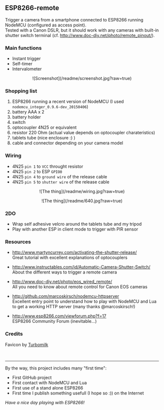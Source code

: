 ## ESP8266-remote

Trigger a camera from a smartphone connected to ESP8266 running NodeMCU (configured as access point).  
Tested with a Canon DSLR, but it should work with any cameras with built-in shutter switch terminal (cf. http://www.doc-diy.net/photo/remote_pinout/).

### Main functions
* Instant trigger
* Self-timer
* Intervalometer

<p align="center">![Screenshot](/readme/screenshot.jpg?raw=true)</p>

### Shopping list
1. ESP8266 running a recent version of NodeMCU (I used `nodemcu_integer_0.9.6-dev_20150406`)
2. battery AAA x 2
3. battery holder
4. switch
5. optocoupler 4N25 or equivalent
6. resistor 220 Ohm (actual value depends on optocoupler charateristics)
7. tablets tube (nice enclosure :) )
8. cable and connector depending on your camera model

### Wiring
* 4N25 `pin 1` to `VCC` throught resistor
* 4N25 `pin 2` to ESP `GPIO0`
* 4N25 `pin 4` to `ground wire` of the release cable
* 4N25 `pin 5` to `shutter wire` of the release cable

<p align="center">![The thing](/readme/wiring.jpg?raw=true)</p>

<p align="center">![The thing](/readme/640.jpg?raw=true)</p>

### 2DO
* Wrap self adhesive velcro around the tablets tube and my tripod
* Play with another ESP in client mode to trigger with PIR sensor

### Resources
* http://www.martyncurrey.com/activating-the-shutter-release/  
  Great tutorial with excellent explanations of optocouplers  
  
* http://www.instructables.com/id/Automatic-Camera-Shutter-Switch/  
  About the different ways to trigger a remote camera

* http://www.doc-diy.net/photo/eos_wired_remote/  
  All you need to know about remote control for Canon EOS cameras

* http://github.com/marcoskirsch/nodemcu-httpserver  
  Excellent entry point to understand how to play with NodeMCU and Lua to get a working HTTP server (many thanks @marcoskirsch!)  
  
* http://www.esp8266.com/viewforum.php?f=17  
  ESP8266 Community Forum (inevitable...)

### Credits
Favicon by [Turbomilk](http://www.softicons.com/toolbar-icons/iconza-grey-icons-by-turbomilk/camera-icon)
  
&nbsp;
&nbsp;

----

By the way, this project includes many "first time":

* First GitHub project
* First contact with NodeMCU and Lua
* First use of a stand alone ESP8266
* First time I publish something usefull (I hope so :)) on the Internet

*Have a nice day playing with ESP8266!*
